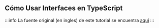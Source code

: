 ## Cómo Usar Interfaces en TypeScript

:::info
La fuente original (en ingles) de este tutorial se encuentra [aquí](https://www.digitalocean.com/community/tutorials/how-to-use-interfaces-in-typescript)
:::
